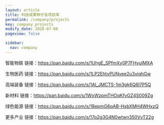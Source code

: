 ```yaml
---
layout: article
title: 科技成果种子及项目库
permalink: /company/projects
key: company_projects
modify_date: 2020-07-08
pageview: false

sidebar:
  nav: company
---
```



智能物联  链接：https://pan.baidu.com/s/1UhgE_SPfmXy0P7FHvuIMXA

生物医药  链接：https://pan.baidu.com/s/1LP2EhtyPUNvee2u3viqhGw

高端装备  链接：https://pan.baidu.com/s/1Al_JMCTS-1m3gk6Q6l7P5Q

新材料    链接：https://pan.baidu.com/s/1WxWzpmTHOqKfvGZ4S009Zg

绿色能源  链接：https://pan.baidu.com/s/18epmG6qAB-HxbXMH4WHxzQ

更多产业  链接：https://pan.baidu.com/s/17p2g3G4N0wtwn350VvT22g

